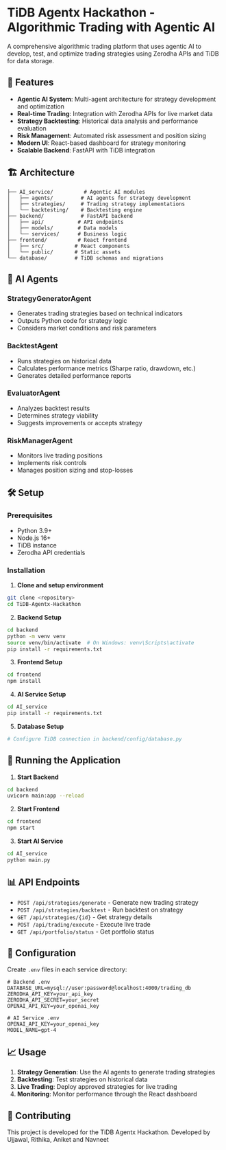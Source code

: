 # TiDB Agentx Hackathon - Algorithmic Trading with Agentic AI

A comprehensive algorithmic trading platform that uses agentic AI to develop, test, and optimize trading strategies using Zerodha APIs and TiDB for data storage.

## 🚀 Features

- **Agentic AI System**: Multi-agent architecture for strategy development and optimization
- **Real-time Trading**: Integration with Zerodha APIs for live market data
- **Strategy Backtesting**: Historical data analysis and performance evaluation
- **Risk Management**: Automated risk assessment and position sizing
- **Modern UI**: React-based dashboard for strategy monitoring
- **Scalable Backend**: FastAPI with TiDB integration

## 🏗️ Architecture

```
├── AI_service/          # Agentic AI modules
│   ├── agents/         # AI agents for strategy development
│   ├── strategies/     # Trading strategy implementations
│   └── backtesting/    # Backtesting engine
├── backend/            # FastAPI backend
│   ├── api/           # API endpoints
│   ├── models/        # Data models
│   └── services/      # Business logic
├── frontend/          # React frontend
│   ├── src/          # React components
│   └── public/       # Static assets
└── database/         # TiDB schemas and migrations
```

## 🤖 AI Agents

### StrategyGeneratorAgent
- Generates trading strategies based on technical indicators
- Outputs Python code for strategy logic
- Considers market conditions and risk parameters

### BacktestAgent
- Runs strategies on historical data
- Calculates performance metrics (Sharpe ratio, drawdown, etc.)
- Generates detailed performance reports

### EvaluatorAgent
- Analyzes backtest results
- Determines strategy viability
- Suggests improvements or accepts strategy

### RiskManagerAgent
- Monitors live trading positions
- Implements risk controls
- Manages position sizing and stop-losses

## 🛠️ Setup

### Prerequisites
- Python 3.9+
- Node.js 16+
- TiDB instance
- Zerodha API credentials

### Installation

1. **Clone and setup environment**
```bash
git clone <repository>
cd TiDB-Agentx-Hackathon
```

2. **Backend Setup**
```bash
cd backend
python -m venv venv
source venv/bin/activate  # On Windows: venv\Scripts\activate
pip install -r requirements.txt
```

3. **Frontend Setup**
```bash
cd frontend
npm install
```

4. **AI Service Setup**
```bash
cd AI_service
pip install -r requirements.txt
```

5. **Database Setup**
```bash
# Configure TiDB connection in backend/config/database.py
```

## 🚀 Running the Application

1. **Start Backend**
```bash
cd backend
uvicorn main:app --reload
```

2. **Start Frontend**
```bash
cd frontend
npm start
```

3. **Start AI Service**
```bash
cd AI_service
python main.py
```

## 📊 API Endpoints

- `POST /api/strategies/generate` - Generate new trading strategy
- `POST /api/strategies/backtest` - Run backtest on strategy
- `GET /api/strategies/{id}` - Get strategy details
- `POST /api/trading/execute` - Execute live trade
- `GET /api/portfolio/status` - Get portfolio status

## 🔧 Configuration

Create `.env` files in each service directory:

```env
# Backend .env
DATABASE_URL=mysql://user:password@localhost:4000/trading_db
ZERODHA_API_KEY=your_api_key
ZERODHA_API_SECRET=your_secret
OPENAI_API_KEY=your_openai_key

# AI Service .env
OPENAI_API_KEY=your_openai_key
MODEL_NAME=gpt-4
```

## 📈 Usage

1. **Strategy Generation**: Use the AI agents to generate trading strategies
2. **Backtesting**: Test strategies on historical data
3. **Live Trading**: Deploy approved strategies for live trading
4. **Monitoring**: Monitor performance through the React dashboard

## 🤝 Contributing

This project is developed for the TiDB Agentx Hackathon. Developed by Ujjawal, Rithika, Aniket and Navneet
